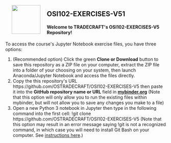 <p><img src="https://avatars0.githubusercontent.com/u/64917279?s=460&u=204098bf2384925bb779ca227741663d56eae53b&v=4" alt="" title="" width="90" height="90" align="left" style="margin: 0px 20px;" /></p>
<h2>OSI102-EXERCISES-V51</h2>
<h4>Welcome to TRADECRAFT's OSI102-EXERCISES-V5 Repository!</h4>
<p>To access the course's Jupyter Notebook exercise files, you have three options:</p>
<ol>
  <li>(Recommended option) Click the green <strong>Clone or Download</strong> button to save this repository as a ZIP file on your computer, extract the ZIP file into a folder of your choosing on your system, then launch Anaconda/Jupyter Notebook and access the files directly.</li>
<li>Copy the this repository's URL https://github.com/OSTRADECRAFT/OSI102-EXERCISES-V5 then paste it into the <strong>GitHub repository name or URL</strong> field in <strong><a href="https://mybinder.org" target="_blank">mybinder.org</a></strong> (Note that this option will only allow you to run the existing files within mybinder, but will not allow you to save any changes you make to a file)</li>
<li>Open a new Python 3 notebook in Jupyter then type in the following command into the first cell: !git clone https://github.com/OSTRADECRAFT/OSI102-EXERCISES-V5  (Note that this option may result in an error message saying !git is not a recognized command, in which case you will need to install Git Bash on your computer. See <a href="https://www.stanleyulili.com/git/how-to-install-git-bash-on-windows/">instructions here</a>.)</li>
</ol>
